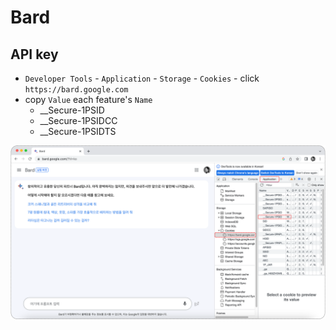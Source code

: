# Bard

## API key
- ```Developer Tools``` - ```Application``` - ```Storage``` - ```Cookies``` - click ```https://bard.google.com```
- copy ```Value``` each feature's ```Name```
  - __Secure-1PSID
  - __Secure-1PSIDCC
  - __Secure-1PSIDTS

![image](../.asset/bard.png)
